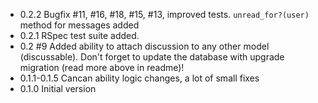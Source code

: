 * 0.2.2 Bugfix #11, #16, #18, #15, #13, improved tests. `unread_for?(user)` method for messages added
* 0.2.1 RSpec test suite added.
* 0.2 #9 Added ability to attach discussion to any other model (discussable). Don't forget to update the database with upgrade migration (read more above in readme)!
* 0.1.1-0.1.5 Cancan ability logic changes, a lot of small fixes
* 0.1.0 Initial version